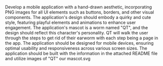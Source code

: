 Develop a mobile application with a hand-drawn aesthetic, incorporating PNG images for all UI elements such as buttons, borders, and other visual components. The application's design should embody a quirky and cute style, featuring playful elements and animations to enhance user engagement. The application's mascot is a worm named "QT", and the design should reflect this character's personality. QT will walk the user through the steps to get rid of their earworm with each step being a page in the app. The application should be designed for mobile devices, ensuring optimal usability and responsiveness across various screen sizes. The application should be built with the information in the attached README file and utilize images of "QT" our mascot.svg
